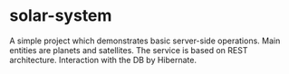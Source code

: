 # solar-system

A simple project which demonstrates basic server-side operations. Main entities are planets and satellites.
The service is based on REST architecture. Interaction with the DB by Hibernate.
